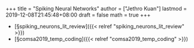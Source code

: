 +++
title = "Spiking Neural Networks"
author = ["Jethro Kuan"]
lastmod = 2019-12-08T21:45:48+08:00
draft = false
math = true
+++

-   [§spiking\_neurons\_lit\_review]({{< relref "spiking_neurons_lit_review" >}})
-   [§comsa2019\_temp\_coding]({{< relref "comsa2019_temp_coding" >}})
